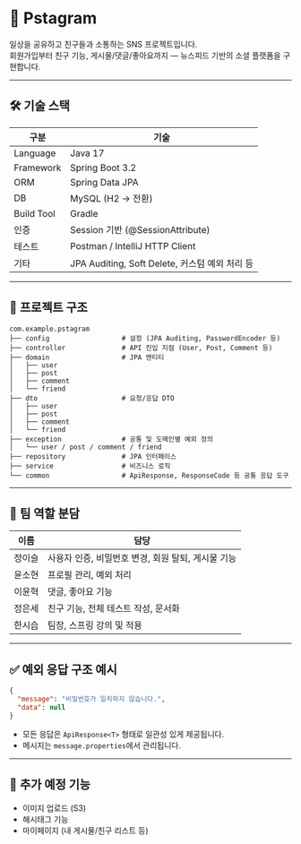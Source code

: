 # 📸 Pstagram

일상을 공유하고 친구들과 소통하는 SNS 프로젝트입니다.  
회원가입부터 친구 기능, 게시물/댓글/좋아요까지 — 뉴스피드 기반의 소셜 플랫폼을 구현합니다.

---

## 🛠 기술 스택

| 구분       | 기술                             |
|------------|----------------------------------|
| Language   | Java 17                          |
| Framework  | Spring Boot 3.2                  |
| ORM        | Spring Data JPA                  |
| DB         | MySQL (H2 → 전환)                |
| Build Tool | Gradle                           |
| 인증       | Session 기반 (@SessionAttribute) |
| 테스트     | Postman / IntelliJ HTTP Client   |
| 기타       | JPA Auditing, Soft Delete, 커스텀 예외 처리 등 |

---

## 📂 프로젝트 구조

```
com.example.pstagram
├── config                  # 설정 (JPA Auditing, PasswordEncoder 등)
├── controller              # API 진입 지점 (User, Post, Comment 등)
├── domain                  # JPA 엔티티
│   ├── user
│   ├── post
│   ├── comment
│   └── friend
├── dto                     # 요청/응답 DTO
│   ├── user
│   ├── post
│   ├── comment
│   └── friend
├── exception               # 공통 및 도메인별 예외 정의
│   └── user / post / comment / friend
├── repository              # JPA 인터페이스
├── service                 # 비즈니스 로직
└── common                  # ApiResponse, ResponseCode 등 공통 응답 도구
```

---

## 👥 팀 역할 분담

| 이름   | 담당 |
|--------|------|
| 정이슬 | 사용자 인증, 비밀번호 변경, 회원 탈퇴, 게시물 기능 |
| 윤소현 | 프로필 관리, 예외 처리 |
| 이윤혁 | 댓글, 좋아요 기능 |
| 정은세 | 친구 기능, 전체 테스트 작성, 문서화 |
| 한시습 | 팀장, 스프링 강의 및 적용 |

---

## ✅ 예외 응답 구조 예시

```json
{
  "message": "비밀번호가 일치하지 않습니다.",
  "data": null
}
```

- 모든 응답은 `ApiResponse<T>` 형태로 일관성 있게 제공됩니다.  
- 메시지는 `message.properties`에서 관리됩니다.

---

## 📌 추가 예정 기능

- 이미지 업로드 (S3)
- 해시태그 기능
- 마이페이지 (내 게시물/친구 리스트 등)
